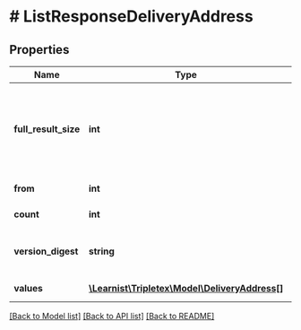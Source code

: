 # # ListResponseDeliveryAddress

## Properties

Name | Type | Description | Notes
------------ | ------------- | ------------- | -------------
**full_result_size** | **int** | [DEPRECATED] Indicates whether there are more values available. Note: The value is not exact | [optional] [readonly]
**from** | **int** |  | [optional] [readonly]
**count** | **int** |  | [optional] [readonly]
**version_digest** | **string** | Used to know if the paginated list has changed. | [optional] [readonly]
**values** | [**\Learnist\Tripletex\Model\DeliveryAddress[]**](DeliveryAddress.md) |  | [optional] [readonly]

[[Back to Model list]](../../README.md#models) [[Back to API list]](../../README.md#endpoints) [[Back to README]](../../README.md)
